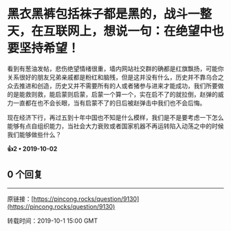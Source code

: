 # 黑衣黑裤包括袜子都是黑的，战斗一整天，在互联网上，想说一句：在绝望中也要坚持希望！ 

看到有葱油发帖，悲伤绝望情绪很重，墙内网站社交群的确都是红旗飘扬，可能你关系很好的朋友兄弟亲戚都是粉红和脑残，但是这并没有什么，历史并不靠乌合之众去推进和创造，历史又并不需要所有的人或者猪参与进来才能成功，我们所要做的是能救则救，能启蒙则启蒙，启蒙一个算一个，实在启不了的就拉倒，赵弹的威力一直都在也不会长眼，当有启蒙不了的日后被赵弹击中我们也不会后悔。

现在经济下行，再过五到十年中国也不知是什么模样，我们是不是要考虑一下怎么能够有点自组织能力，当社会大力衰败或者国家机器不再运转陷入动荡之中的时候我们能够做些什么？ 

**👍2 • 2019-10-02**

## 0 个回复

---
原链接：[https://pincong.rocks/question/9130](https://pincong.rocks/question/9130)

转载时间：2019-10-1 15:00 GMT